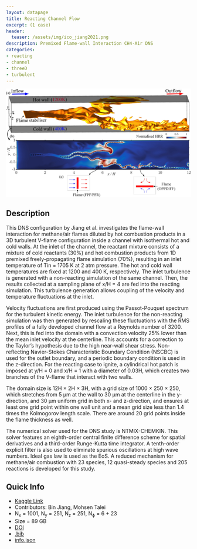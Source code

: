 ```yaml
---
layout: datapage 
title: Reacting Channel Flow
excerpt: (1 case)
header:
  teaser: /assets/img/ico_jiang2021.png
description: Premixed Flame-wall Interaction CH4-Air DNS
categories: 
- reacting
- channel
- threeD
- turbulent
---
```


<div style="text-align: center;">
    <img src="./assets/img/jiang2021.jpeg" alt="Image 1" style="max-width: 100%;">
</div>

## Description

This DNS configuration by Jiang et al. investigates the flame-wall interaction for methane/air flames diluted by hot combustion products in a 3D turbulent V-flame configuration inside a channel with isothermal hot and cold walls.  At the inlet of the channel, the reactant mixture consists of a mixture of cold reactants (30%) and hot combustion products from 1D premixed freely-propagating flame simulation (70%), resulting in an inlet temperature of Tin = 1705 K at 2 atm pressure. The hot and cold wall temperatures are fixed at 1200 and 400 K, respectively. The inlet turbulence is generated with a non-reacting simulation of the same channel. Then, the results collected at a sampling plane of x/H = 4 are fed into the reacting simulation. This turbulence generation allows coupling of the velocity and temperature fluctuations at the inlet.

Velocity fluctuations are first produced using the Passot-Pouquet spectrum for the turbulent kinetic energy. The inlet turbulence for the non-reacting simulation was then generated by rescaling these fluctuations with the RMS profiles of a fully developed channel flow at a Reynolds number of 3200. Next, this is fed into the domain with a convection velocity 25% lower than the mean inlet velocity at the centerline. This accounts for a correction to the Taylor’s hypothesis due to the high near-wall shear stress. Non-reflecting Navier-Stokes Characteristic Boundary Condition (NSCBC) is used for the outlet boundary, and a periodic boundary condition is used in the z-direction. For the reacting case to ignite, a cylindrical hot patch is imposed at y/H = 0 and x/H = 1 with a diameter of 0.03H, which creates two branches of the V-flame that interact with two walls.

The domain size is 12H × 2H × 3H, with a grid size of 1000 × 250 × 250, which stretches from 5 μm at the wall to 30 μm at the centerline in the y-direction, and 30 μm uniform grid in both x- and z-direction, and ensures at least one grid point within one wall unit and a mean grid size less than 1.4 times the Kolmogorov length scale. There are around 20 grid points inside the flame thickness as well.

The numerical solver used for the DNS study is NTMIX-CHEMKIN. This solver features an eighth-order central finite difference scheme for spatial derivatives and a third-order Runge-Kutta time integrator. A tenth-order explicit filter is also used to eliminate spurious oscillations at high wave numbers. Ideal gas law is used as the EoS. A reduced mechanism for methane/air combustion with 23 species, 12 quasi-steady species and 205 reactions is developed for this study.

## Quick Info
* <a href="https://www.kaggle.com/datasets/waitongchung/premixed-flame-wall-ch4-air-dns-gri">Kaggle Link</a><BR>
* Contributors: Bin Jiang, Mohsen Talei
* N<sub>x</sub> = 1001, N<sub>y</sub> = 251, N<sub>z</sub> = 251, N<sub>&#632;</sub> = 6 + 23  
* Size = 89 GB
* <a href="https://doi.org/10.1016/j.combustflame.2021.111432">DOI</a><BR>
* <a href="./assets/bib/jiang2021.bib">.bib</a><BR>
* <a href="./assets/json/jiang2021_info.json">info.json</a>

